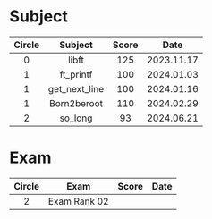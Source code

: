 # Subject

| Circle | Subject | Score | Date |
| :-------: | :-------: | :-------: | :-------: |
| 0 | libft | 125 | 2023.11.17 |
| 1 | ft_printf | 100 | 2024.01.03 |
| 1 | get_next_line | 100 | 2024.01.16 |
| 1 | Born2beroot | 110 | 2024.02.29 |
| 2 | so_long | 93 | 2024.06.21 |

# Exam
| Circle | Exam | Score | Date |
| :-------: | :-------: | :-------: | :-------: |
| 2 | Exam Rank 02 |  |  |
